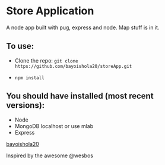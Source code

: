 # Store Application
A node app built with pug, express and node. Map stuff is in it.

## To use:
* Clone the repo: `git clone https://github.com/bayoishola20/storeApp.git`

* `npm install`



## You should have installed (most recent versions):

* Node
* MongoDB localhost or use mlab
* Express



[bayoishola20](github.bayoishola20.io)


Inspired by the awesome @wesbos